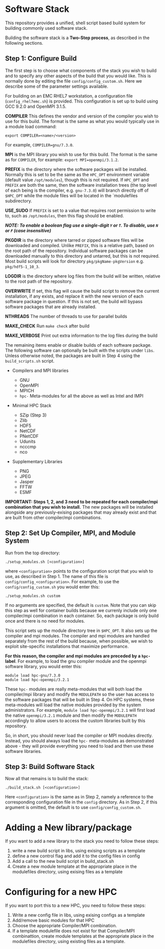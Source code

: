 # Software Stack

This repository provides a unified, shell script based build system for building commonly used software stack.

Building the software stack is a **Two-Step process**, as described in the following sections.

## Step 1: Configure Build

The first step is to choose what components of the stack you wish to build and to specify any other aspects of the build that you would like.  This is normally done by editing the file `config/config_custom.sh`.  Here we describe some of the parameter settings available.

For building on an EMC RHEL7 workstation, a configuration file (`config_rhel7emc.sh`) is provided.  This configuration is set up to build using GCC 9.2.0 and OpenMPI 3.1.5.

**COMPILER** This defines the vendor and version of the compiler you wish to use for this build.  The format is the same as what you would typically use in a module load command:
```
export COMPILER=<name>/<version>
```
For example, `COMPILER=gnu/7.3.0`.

**MPI** is the MPI library you wish to use for this build.  The format is the same as for `COMPILER`, for example: `export MPI=openmpi/3.1.2`.

**PREFIX** is the directory where the software packages will be installed.  Normally this is set to be the same as the `HPC_OPT` environment variable (default value `/opt/modules`), though this is not required.  If `HPC_OPT` and `PREFIX` are both the same, then the software installation trees (the top level of each being is the compiler, e.g. `gnu-7.3.0`) will branch directly off of `$HPC_OPT` while the module files will be located in the `modulefiles subdirectory.

**USE_SUDO** If `PREFIX` is set to a value that requires root permission to write to, such as `/opt/modules`, then this flag should be enabled.

_**NOTE: To enable a boolean flag use a single-digit `Y` or `T`.  To disable, use `N` or `F` (case insensitive)**_

**PKGDIR** is the directory where tarred or zipped software files will be downloaded and compiled.  Unlike `PREFIX`, this is a relative path, based on the root path of the repository.  Individual software packages can be downloaded manually to this directory and untarred, but this is not required.  Most build scripts will look for directory `pkg/pkgName-pkgVersion` e.g. `pkg/hdf5-1_10_3`.

**LOGDIR** is the directory where log files from the build will be written, relative to the root path of the repository.

**OVERWRITE** If set, this flag will cause the build script to remove the current installation, if any exists, and replace it with the new version of each software package in question.  If this is not set, the build will bypass software packages that are already installed.

**NTHREADS** The number of threads to use for parallel builds

**MAKE_CHECK** Run `make check` after build

**MAKE_VERBOSE** Print out extra information to the log files during the build

The remaining items enable or disable builds of each software package.  The following software can optionally be built with the scripts under `libs`.  Unless otherwise noted, the packages are built in Step 4 using the `build_scripts.sh` script.

* Compilers and MPI libraries
  - GNU
  - OpenMPI
  - MPICH
  - `hpc-` Meta-modules for all the above as well as Intel and IMPI

* Minimal HPC Stack
  - SZip (Step 3)
  - Zlib
  - HDF5
  - NetCDF
  - PNetCDF
  - Udunits
  - ncccmp
  - nco

* Supplementary Libraries
  - PNG
  - JPEG
  - Jasper
  - FFTW
  - ESMF

**IMPORTANT: Steps 1, 2, and 3 need to be repeated for each compiler/mpi combination that you wish to install.**  The new packages will be installed alongside any previously-exising packages that may already exist and that are built from other compiler/mpi combinations.

## Step 2: Set Up Compiler, MPI, and Module System

Run from the top directory:
```
./setup_modules.sh [<configuration>]
```
where `<configuration>` points to the configuration script that you wish to use, as described in Step 1.  The name of this file is `config/config_<configuration>`.  For example, to use the `config/config_custom.sh` you would enter this:
```
./setup_modules.sh custom
```
If no arguments are specified, the default is `custom`.  Note that you can skip this step as well for container builds because we currenly include only one compiler/mpi combination in each container.  So, each package is only build once and there is no need for modules.

This script sets up the module directory tree in `$HPC_OPT`.  It also sets up the compiler and mpi modules.  The compiler and mpi modules are handled separately from the rest of the build because, when possible, we wish to exploit site-specific installations that maximize performance.

**For this reason, the compiler and mpi modules are preceded by a `hpc-` label**.  For example, to load the gnu compiler module and the openmpi software library, you would enter this:
```
module load hpc-gnu/7.3.0
module load hpc-openmpi/3.2.1
```
These `hpc-` modules are really meta-modules that will both load the compiler/mpi library and modify the `MODULEPATH` so the user has access to the software packages that will be built in Step 4.  On HPC systems, these meta-modules will load the native modules provided by the system administrators.  For example, `module load hpc-openmpi/3.2.1` will first load the native `openmpi/3.2.1` module and then modify the `MODULEPATH` accordingly to allow users to access the custom libraries built by this repository.

So, in short, you should never load the compiler or MPI modules directly.  Instead, you should always load the `hpc-` meta-modules as demonstrated above - they will provide everything you need to load and then use these software libraries.

## Step 3: Build Software Stack

Now all that remains is to build the stack:
```
./build_stack.sh [<configuration>]
```
Here `<configuration>` is the same as in Step 2, namely a reference to the corresponding configuration file in the `config` directory.  As in Step 2, if this argument is omitted, the default is to use `config/config_custom.sh`.

# Adding a New library/package

If you want to add a new library to the stack you need to follow these steps:
1. write a new build script in libs, using exising scripts as a template
2. define a new control flag and add it to the config files in config
3. Add a call to the new build script in build\_stack.sh
4. Create a new module template at the appropriate place in the modulefiles directory, using exising files as a template

# Configuring for a new HPC

If you want to port this to a new HPC, you need to follow these steps:
1. Write a new config file in libs, using exising configs as a template
2. Add/remove basic modules for that HPC
3. Choose the appropriate Compiler/MPI combination.
4. If a template modulefile does not exist for that Compiler/MPI combinattion, create module templates at the appropriate place in the modulefiles directory, using existing files as a template.
